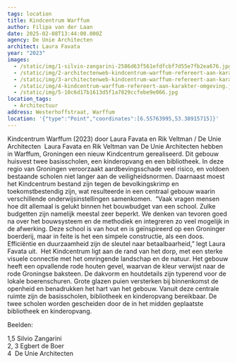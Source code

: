 ```yaml
---
tags: location
title: Kindcentrum Warffum
author: Filipa van der Laan
date: 2025-02-08T13:44:00.000Z
agency: De Unie Architecten
architect: Laura Favata
year: "2023"
images:
  - /static/img/1-silvio-zangarini-2586d63f561efdfcbf7d55e7fb2ea676.jpg
  - /static/img/2-architectenweb-kindcentrum-warffum-refereert-aan-karakter-omgeving-beeld-1-copyright-egbert-de-boer.jpg
  - /static/img/3-architectenweb-kindcentrum-warffum-refereert-aan-karakter-omgeving-beeld-5-copyright-egbert-de-boer.jpg
  - /static/img/4-kindcentrum-warffum-refereert-aan-karakter-omgeving.jpg
  - /static/img/5-10c6d17b1613d5f1a7829ccfebe9e066.jpg
location_tags:
  - Architectuur
address: Westerhoffstraat, Warffum⁣
location: '{"type":"Point","coordinates":[6.55763995,53.38915715]}'
---
```

Kindcentrum Warffum (2023) door Laura Favata en Rik Veltman / De Unie Architecten⁣
⁣
Laura Favata en Rik Veltman van De Unie Architecten hebben in Warffum, Groningen een nieuw Kindcentrum gerealiseerd. Dit gebouw huisvest twee basisscholen, een kinderopvang en een bibliotheek. In deze regio van Groningen veroorzaakt aardbevingsschade veel risico, en voldoen bestaande scholen niet langer aan de veiligheidsnormen. Daarnaast moest het Kindcentrum bestand zijn tegen de bevolkingskrimp en toekomstbestendig zijn, wat resulteerde in een centraal gebouw waarin verschillende onderwijsinstellingen samenkomen.⁣
⁣
“Vaak vragen mensen hoe dit allemaal is gelukt binnen het bouwbudget van een school. Zulke budgetten zijn namelijk meestal zeer beperkt. We denken van tevoren goed na over het bouwsysteem en de methodiek en integreren zo veel mogelijk in de afwerking. Deze school is van hout en is geïnspireerd op een Groninger boerderij, maar in feite is het een simpele constructie, als een doos. Efficiëntie en duurzaamheid zijn de sleutel naar betaalbaarheid,” legt Laura Favata uit.⁣
⁣
Het Kindcentrum ligt aan de rand van het dorp, met een sterke visuele connectie met het omringende landschap en de natuur. Het gebouw heeft een opvallende rode houten gevel, waarvan de kleur verwijst naar de rode Groningse baksteen. De dakvorm en houtdetails zijn typerend voor de lokale boerenschuren. Grote glazen puien versterken bij binnenkomst de openheid en benadrukken het hart van het gebouw. Vanuit deze centrale ruimte zijn de basisscholen, bibliotheek en kinderopvang bereikbaar. De twee scholen worden gescheiden door de in het midden geplaatste bibliotheek en kinderopvang.⁣

Beelden:⁣

1,5 Silvio Zangarini\
2, 3 Egbert de Boer\
4  De Unie Architecten[](https://www.instagram.com/deuniearchitecten/)
